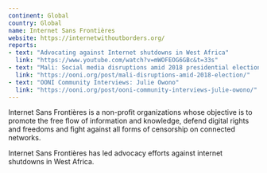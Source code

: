 ```yaml
---
continent: Global
country: Global
name: Internet Sans Frontières
website: https://internetwithoutborders.org/
reports:
- text: "Advocating against Internet shutdowns in West Africa"
  link: "https://www.youtube.com/watch?v=mWOFEOG6GBc&t=33s"
- text: "Mali: Social media disruptions amid 2018 presidential election?"
  link: "https://ooni.org/post/mali-disruptions-amid-2018-election/"
- text: "OONI Community Interviews: Julie Owono"
  link: "https://ooni.org/post/ooni-community-interviews-julie-owono/"
---
```


Internet Sans Frontières is a non-profit organizations whose objective is to promote the free flow of information and knowledge, defend digital rights and freedoms and fight against all forms of censorship on connected networks.

Internet Sans Frontières has led advocacy efforts against internet shutdowns in West Africa.
